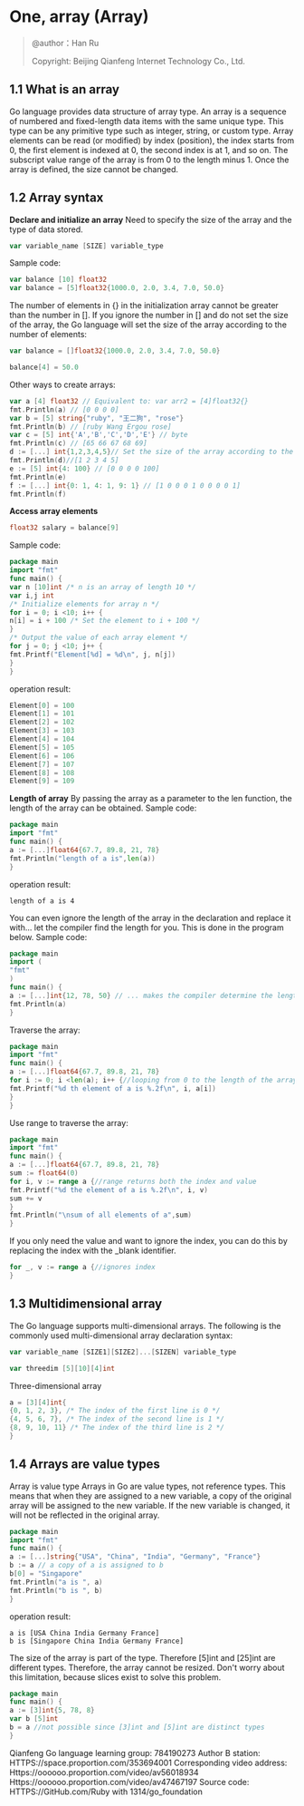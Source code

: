 # One, array (Array)
> @author：Han Ru
>
> Copyright: Beijing Qianfeng Internet Technology Co., Ltd.
## 1.1 What is an array
Go language provides data structure of array type.
An array is a sequence of numbered and fixed-length data items with the same unique type. This type can be any primitive type such as integer, string, or custom type.
Array elements can be read (or modified) by index (position), the index starts from 0, the first element is indexed at 0, the second index is at 1, and so on. The subscript value range of the array is from 0 to the length minus 1.
Once the array is defined, the size cannot be changed.
## 1.2 Array syntax
**Declare and initialize an array**
Need to specify the size of the array and the type of data stored.
```go
var variable_name [SIZE] variable_type
```
Sample code:
```go
var balance [10] float32
var balance = [5]float32{1000.0, 2.0, 3.4, 7.0, 50.0}
```
The number of elements in {} in the initialization array cannot be greater than the number in [].
If you ignore the number in [] and do not set the size of the array, the Go language will set the size of the array according to the number of elements:
```go
var balance = []float32{1000.0, 2.0, 3.4, 7.0, 50.0}
```
```go
balance[4] = 50.0
```
Other ways to create arrays:
```go
var a [4] float32 // Equivalent to: var arr2 = [4]float32{}
fmt.Println(a) // [0 0 0 0]
var b = [5] string{"ruby", "王二狗", "rose"}
fmt.Println(b) // [ruby Wang Ergou rose]
var c = [5] int{'A','B','C','D','E'} // byte
fmt.Println(c) // [65 66 67 68 69]
d := [...] int{1,2,3,4,5}// Set the size of the array according to the number of elements
fmt.Println(d)//[1 2 3 4 5]
e := [5] int{4: 100} // [0 0 0 0 100]
fmt.Println(e)
f := [...] int{0: 1, 4: 1, 9: 1} // [1 0 0 0 1 0 0 0 0 1]
fmt.Println(f)
```
**Access array elements**
```go
float32 salary = balance[9]
```
Sample code:
```go
package main
import "fmt"
func main() {
var n [10]int /* n is an array of length 10 */
var i,j int
/* Initialize elements for array n */
for i = 0; i <10; i++ {
n[i] = i + 100 /* Set the element to i + 100 */
}
/* Output the value of each array element */
for j = 0; j <10; j++ {
fmt.Printf("Element[%d] = %d\n", j, n[j])
}
}
```
operation result:
```go
Element[0] = 100
Element[1] = 101
Element[2] = 102
Element[3] = 103
Element[4] = 104
Element[5] = 105
Element[6] = 106
Element[7] = 107
Element[8] = 108
Element[9] = 109
```
**Length of array**
By passing the array as a parameter to the len function, the length of the array can be obtained.
Sample code:
```go
package main
import "fmt"
func main() {
a := [...]float64{67.7, 89.8, 21, 78}
fmt.Println("length of a is",len(a))
}
```
operation result:
```
length of a is 4
```
You can even ignore the length of the array in the declaration and replace it with... let the compiler find the length for you. This is done in the program below.
Sample code:
```go
package main
import (
"fmt"
)
func main() {
a := [...]int{12, 78, 50} // ... makes the compiler determine the length
fmt.Println(a)
}
```
Traverse the array:
```go
package main
import "fmt"
func main() {
a := [...]float64{67.7, 89.8, 21, 78}
for i := 0; i <len(a); i++ {//looping from 0 to the length of the array
fmt.Printf("%d th element of a is %.2f\n", i, a[i])
}
}
```
Use range to traverse the array:
```go
package main
import "fmt"
func main() {
a := [...]float64{67.7, 89.8, 21, 78}
sum := float64(0)
for i, v := range a {//range returns both the index and value
fmt.Printf("%d the element of a is %.2f\n", i, v)
sum += v
}
fmt.Println("\nsum of all elements of a",sum)
}
```
If you only need the value and want to ignore the index, you can do this by replacing the index with the _blank identifier.
```go
for _, v := range a {//ignores index
}
```
## 1.3 Multidimensional array
The Go language supports multi-dimensional arrays. The following is the commonly used multi-dimensional array declaration syntax:
```go
var variable_name [SIZE1][SIZE2]...[SIZEN] variable_type
```
```go
var threedim [5][10][4]int
```
Three-dimensional array
```go
a = [3][4]int{
{0, 1, 2, 3}, /* The index of the first line is 0 */
{4, 5, 6, 7}, /* The index of the second line is 1 */
{8, 9, 10, 11} /* The index of the third line is 2 */
}
```
## 1.4 Arrays are value types
Array is value type
Arrays in Go are value types, not reference types. This means that when they are assigned to a new variable, a copy of the original array will be assigned to the new variable. If the new variable is changed, it will not be reflected in the original array.
```go
package main
import "fmt"
func main() {
a := [...]string{"USA", "China", "India", "Germany", "France"}
b := a // a copy of a is assigned to b
b[0] = "Singapore"
fmt.Println("a is ", a)
fmt.Println("b is ", b)
}
```
operation result:
```
a is [USA China India Germany France]
b is [Singapore China India Germany France]
```
The size of the array is part of the type. Therefore [5]int and [25]int are different types. Therefore, the array cannot be resized. Don't worry about this limitation, because slices exist to solve this problem.
```go
package main
func main() {
a := [3]int{5, 78, 8}
var b [5]int
b = a //not possible since [3]int and [5]int are distinct types
}
```
Qianfeng Go language learning group: 784190273
Author B station:
HTTPS://space.proportion.com/353694001
Corresponding video address:
Https://oooooo.proportion.com/video/av56018934
Https://oooooo.proportion.com/video/av47467197
Source code:
HTTPS://GitHub.com/Ruby with 1314/go_foundation
